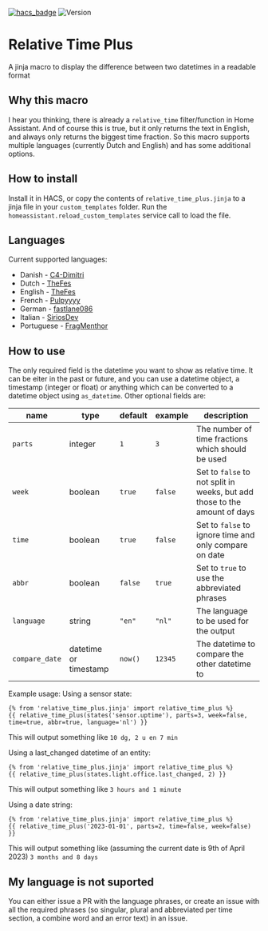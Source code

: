 [![hacs_badge](https://img.shields.io/badge/HACS-Default-orange.svg)](https://github.com/custom-components/hacs)
![Version](https://img.shields.io/github/v/release/TheFes/relative-time-plus)

# Relative Time Plus

A jinja macro to display the difference between two datetimes in a readable format

## Why this macro

I hear you thinking, there is already a `relative_time` filter/function in Home Assistant. And of course this is true, but it only returns the text in English, and always only returns the biggest time fraction. So this macro supports multiple languages (currently Dutch and English) and has some additional options.

## How to install
Install it in HACS, or copy the contents of `relative_time_plus.jinja` to a jinja file in your `custom_templates` folder.
Run the `homeassistant.reload_custom_templates` service call to load the file.

## Languages
Current supported languages:

* Danish - [C4-Dimitri](https://github.com/C4-Dimitri)
* Dutch - [TheFes](https://github.com/TheFes)
* English - [TheFes](https://github.com/TheFes)
* French - [Pulpyyyy](https://github.com/Pulpyyyy)
* German - [fastlane086](https://github.com/fastlane086)
* Italian - [SiriosDev](https://github.com/SiriosDev)
* Portuguese - [FragMenthor](https://github.com/FragMenthor)

## How to use
The only required field is the datetime you want to show as relative time. It can be eiter in the past or future, and you can use a datetime object, a timestamp (integer or float) or anything which can be converted to a datetime object using `as_datetime`.
Other optional fields are:

|name|type|default|example|description|
|---|---|---|---|---|
|`parts`|integer|`1`|`3`|The number of time fractions which should be used|
|`week`|boolean|`true`|`false`|Set to `false` to not split in weeks, but add those to the amount of days|
|`time`|boolean|`true`|`false`|Set to `false` to ignore time and only compare on date|
|`abbr`|boolean|`false`|`true`|Set to `true` to use the abbreviated phrases|
|`language`|string|`"en"`|`"nl"`|The language to be used for the output|
|`compare_date`|datetime or timestamp|`now()`|`12345`|The datetime to compare the other datetime to|

Example usage:
Using a sensor state:
```jinja
{% from 'relative_time_plus.jinja' import relative_time_plus %}
{{ relative_time_plus(states('sensor.uptime'), parts=3, week=false, time=true, abbr=true, language='nl') }}
```
This will output something like
`10 dg, 2 u en 7 min`

Using a last_changed datetime of an entity:
```jinja
{% from 'relative_time_plus.jinja' import relative_time_plus %}
{{ relative_time_plus(states.light.office.last_changed, 2) }}
```

This will output something like
`3 hours and 1 minute`

Using a date string:
```jinja
{% from 'relative_time_plus.jinja' import relative_time_plus %}
{{ relative_time_plus('2023-01-01', parts=2, time=false, week=false) }}
```

This will output something like (assuming the current date is 9th of April 2023)
`3 months and 8 days`

## My language is not suported
You can either issue a PR with the language phrases, or create an issue with all the required phrases (so singular, plural and abbreviated per time section, a combine word and an error text) in an issue.
